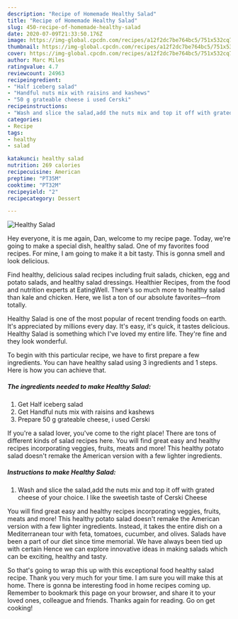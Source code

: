```yaml
---
description: "Recipe of Homemade Healthy Salad"
title: "Recipe of Homemade Healthy Salad"
slug: 450-recipe-of-homemade-healthy-salad
date: 2020-07-09T21:33:50.176Z
image: https://img-global.cpcdn.com/recipes/a12f2dc7be764bc5/751x532cq70/healthy-salad-recipe-main-photo.jpg
thumbnail: https://img-global.cpcdn.com/recipes/a12f2dc7be764bc5/751x532cq70/healthy-salad-recipe-main-photo.jpg
cover: https://img-global.cpcdn.com/recipes/a12f2dc7be764bc5/751x532cq70/healthy-salad-recipe-main-photo.jpg
author: Marc Miles
ratingvalue: 4.7
reviewcount: 24963
recipeingredient:
- "Half iceberg salad"
- "Handful nuts mix with raisins and kashews"
- "50 g grateable cheese i used Cerski"
recipeinstructions:
- "Wash and slice the salad,add the nuts mix and top it off with grated cheese of your choice. I like the sweetish taste of Cerski Cheese"
categories:
- Recipe
tags:
- healthy
- salad

katakunci: healthy salad 
nutrition: 269 calories
recipecuisine: American
preptime: "PT35M"
cooktime: "PT32M"
recipeyield: "2"
recipecategory: Dessert

---
```



![Healthy Salad](https://img-global.cpcdn.com/recipes/a12f2dc7be764bc5/751x532cq70/healthy-salad-recipe-main-photo.jpg)

Hey everyone, it is me again, Dan, welcome to my recipe page. Today, we're going to make a special dish, healthy salad. One of my favorites food recipes. For mine, I am going to make it a bit tasty. This is gonna smell and look delicious.

Find healthy, delicious salad recipes including fruit salads, chicken, egg and potato salads, and healthy salad dressings. Healthier Recipes, from the food and nutrition experts at EatingWell. There&#39;s so much more to healthy salad than kale and chicken. Here, we list a ton of our absolute favorites—from totally.

Healthy Salad is one of the most popular of recent trending foods on earth. It's appreciated by millions every day. It's easy, it's quick, it tastes delicious. Healthy Salad is something which I've loved my entire life. They're fine and they look wonderful.


To begin with this particular recipe, we have to first prepare a few ingredients. You can have healthy salad using 3 ingredients and 1 steps. Here is how you can achieve that.

<!--inarticleads1-->

##### The ingredients needed to make Healthy Salad:

1. Get Half iceberg salad
1. Get Handful nuts mix with raisins and kashews
1. Prepare 50 g grateable cheese, i used Cerski


If you&#39;re a salad lover, you&#39;ve come to the right place! There are tons of different kinds of salad recipes here. You will find great easy and healthy recipes incorporating veggies, fruits, meats and more! This healthy potato salad doesn&#39;t remake the American version with a few lighter ingredients. 

<!--inarticleads2-->

##### Instructions to make Healthy Salad:

1. Wash and slice the salad,add the nuts mix and top it off with grated cheese of your choice. I like the sweetish taste of Cerski Cheese


You will find great easy and healthy recipes incorporating veggies, fruits, meats and more! This healthy potato salad doesn&#39;t remake the American version with a few lighter ingredients. Instead, it takes the entire dish on a Mediterranean tour with feta, tomatoes, cucumber, and olives. Salads have been a part of our diet since time memorial. We have always been tied up with certain Hence we can explore innovative ideas in making salads which can be exciting, healthy and tasty. 

So that's going to wrap this up with this exceptional food healthy salad recipe. Thank you very much for your time. I am sure you will make this at home. There is gonna be interesting food in home recipes coming up. Remember to bookmark this page on your browser, and share it to your loved ones, colleague and friends. Thanks again for reading. Go on get cooking!
